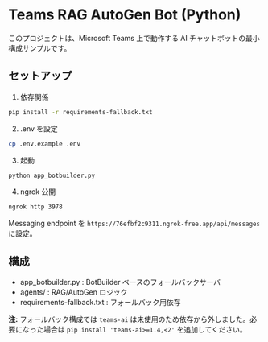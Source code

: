 # Teams RAG AutoGen Bot (Python)

このプロジェクトは、Microsoft Teams 上で動作する AI チャットボットの最小構成サンプルです。

## セットアップ

1. 依存関係

```bash
pip install -r requirements-fallback.txt
```

2. .env を設定

```bash
cp .env.example .env
```

3. 起動

```bash
python app_botbuilder.py
```

4. ngrok 公開

```bash
ngrok http 3978
```

Messaging endpoint を `https://76efbf2c9311.ngrok-free.app/api/messages` に設定。

## 構成

- app_botbuilder.py : BotBuilder ベースのフォールバックサーバ
- agents/ : RAG/AutoGen ロジック
- requirements-fallback.txt : フォールバック用依存

**注:** フォールバック構成では `teams-ai` は未使用のため依存から外しました。必要になった場合は `pip install 'teams-ai>=1.4,<2'` を追加してください。
